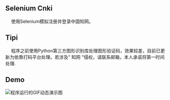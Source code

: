 ## Selenium Cnki
&emsp; 使用Selenium模拟注册并登录中国知网。
## Tipi
&emsp; 程序之前使用Python第三方图形识别库处理图形验证码，效果较差，目前已更新为依靠打码平台处理。若涉及" 知网 "侵权，请联系邮箱，本人承诺将第一时间处理.
## Demo
![程序运行的GIF动态演示图](https://github.com/Northxw/Python3_WebSpider/blob/master/08-Selenium_Cnki/demo/demo.gif)
